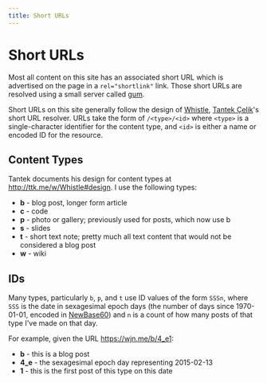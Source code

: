 ```yaml
---
title: Short URLs
---
```


# Short URLs #

Most all content on this site has an associated short URL which is advertised on the page in a
`rel="shortlink"` link.  Those short URLs are resolved using a small server called [gum][].

Short URLs on this site generally follow the design of [Whistle][], [Tantek Çelik][]'s short URL
resolver.  URLs take the form of `/<type>/<id>` where `<type>` is a single-character identifier for
the content type, and `<id>` is either a name or encoded ID for the resource.

## Content Types ##

Tantek documents his design for content types at <http://ttk.me/w/Whistle#design>.  I use the
following types:

- **b** - blog post, longer form article
- **c** - code
- **p** - photo or gallery; previously used for posts, which now use b
- **s** - slides
- **t** - short text note;  pretty much all text content that would not be considered a blog post
- **w** - wiki

## IDs ##

Many types, particularly `b`, `p`, and `t` use ID values of the form `SSSn`, where `SSS` is the date
in sexagesimal epoch days (the number of days since 1970-01-01, encoded in [NewBase60][]) and `n` is
a count of how many posts of that type I've made on that day.

For example, given the URL <https://wjn.me/b/4_e1>:

 - **b** - this is a blog post
 - **4_e** - the sexagesimal epoch day representing 2015-02-13
 - **1** - this is the first post of this type on this date

[gum]: /go/gum
[Whistle]: http://ttk.me/w/Whistle
[Tantek Çelik]: http://tantek.com/
[NewBase60]: http://ttk.me/w/NewBase60
